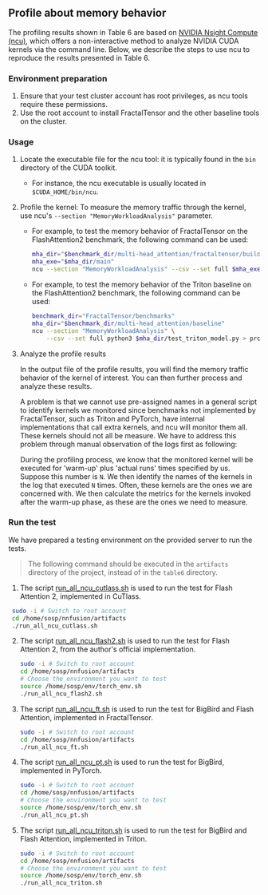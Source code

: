 ## Profile about memory behavior

The profiling results shown in Table 6 are based on [NVIDIA Nsight Compute (ncu)](https://docs.nvidia.com/nsight-compute/NsightComputeCli/index.html), which offers a non-interactive method to analyze NVIDIA CUDA kernels via the command line. Below, we describe the steps to use ncu to reproduce the results presented in Table 6.

### Environment preparation

1. Ensure that your test cluster account has root privileges, as ncu tools require these permissions.
2. Use the root account to install FractalTensor and the other baseline tools on the cluster.

### Usage

1. Locate the executable file for the ncu tool: it is typically found in the `bin` directory of the CUDA toolkit.
   
   - For instance, the ncu executable is usually located in `$CUDA_HOME/bin/ncu`.

2. Profile the kernel: To measure the memory traffic through the kernel, use ncu's `--section "MemoryWorkloadAnalysis"` parameter.
   
   - For example, to test the memory behavior of FractalTensor on the FlashAttention2 benchmark, the following command can be used:
  
      ```bash
      mha_dir="$benchmark_dir/multi-head_attention/fractaltensor/build"
      mha_exe="$mha_dir/main"
      ncu --section "MemoryWorkloadAnalysis" --csv --set full $mha_exe > profile_ft.csv
      ```
      
   - For example, to test the memory behavior of the Triton baseline on the FlashAttention2 benchmark, the following command can be used:
   
      ```bash
      benchmark_dir="FractalTensor/benchmarks"
      mha_dir="$benchmark_dir/multi-head_attention/baseline"
      ncu --section "MemoryWorkloadAnalysis" \
          --csv --set full python3 $mha_dir/test_triton_model.py > profile_triton.csv
      ```

3. Analyze the profile results

   In the output file of the profile results, you will find the memory traffic behavior of the kernel of interest. You can then further process and analyze these results.
   
   A problem is that we cannot use pre-assigned names in a general script to identify kernels we monitored since benchmarks not implemented by FractalTensor, such as Triton and PyTorch, have internal implementations that call extra kernels, and ncu will monitor them all. These kernels should not all be measure. We have to address this problem through manual observation of the logs first as following:
   
   During the profiling process, we know that the monitored kernel will be executed for 'warm-up' plus 'actual runs' times specified by us. Suppose this number is `N`. We then identify the names of the kernels in the log that executed `N` times. Often, these kernels are the ones we are concerned with. We then calculate the metrics for the kernels invoked after the warm-up phase, as these are the ones we need to measure.

### Run the test

We have prepared a testing environment on the provided server to run the tests.

>The following command should be executed in the `artifacts` directory of the project, instead of in the `table6` directory.

1. The script [run_all_ncu_cutlass.sh](../run_all_ncu_cutlass.sh) is used to run the test for Flash Attention 2, implemented in CuTlass.

  ```bash
   sudo -i # Switch to root account
   cd /home/sosp/nnfusion/artifacts
   ./run_all_ncu_cutlass.sh
   ```

2. The script [run_all_ncu_flash2.sh](../run_all_ncu_flash2.sh) is used to run the test for Flash Attention 2, from the author's official implementation.

   ```bash
   sudo -i # Switch to root account
   cd /home/sosp/nnfusion/artifacts
   # Choose the environment you want to test
   source /home/sosp/env/torch_env.sh
   ./run_all_ncu_flash2.sh
   ```

3. The script [run_all_ncu_ft.sh](../run_all_ncu_ft.sh) is used to run the test for BigBird and Flash Attention, implemented in FractalTensor.

   ```bash
   sudo -i # Switch to root account
   cd /home/sosp/nnfusion/artifacts
   ./run_all_ncu_ft.sh
   ```

4. The script [run_all_ncu_pt.sh](../run_all_ncu_pt.sh) is used to run the test for BigBird, implemented in PyTorch.

   ```bash
   sudo -i # Switch to root account
   cd /home/sosp/nnfusion/artifacts
   # Choose the environment you want to test
   source /home/sosp/env/torch_env.sh
   ./run_all_ncu_pt.sh
   ```

5. The script [run_all_ncu_triton.sh](../run_all_ncu_triton.sh) is used to run the test for BigBird and Flash Attention, implemented in Triton.

   ```bash
   sudo -i # Switch to root account
   cd /home/sosp/nnfusion/artifacts
   # Choose the environment you want to test
   source /home/sosp/env/torch_env.sh
   ./run_all_ncu_triton.sh
   ```
